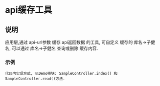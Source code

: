 # api缓存工具


## 说明

应用层,通过 api-url参数 缓存 api返回数据 的工具, 
可自定义 缓存的 库名->子健名,
可以通过 库名->子健名 查询或删除 缓存内容.

### 示例
~~~
代码内实现方式, 见Demo模块: SampleController.index() 和 SampleController.read()方法.
~~~


